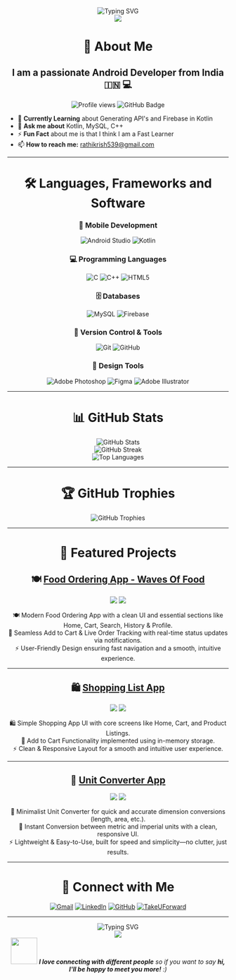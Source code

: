 <div align="center">
  <img src="https://readme-typing-svg.herokuapp.com?font=Fira+Code&size=50&pause=1000&color=00D9FF&center=true&vCenter=true&width=1000&height=100&lines=Hi+Everyone!+%F0%9F%91%8B;Welcome+to+my+GitHub+Profile!+%E2%9C%A8" alt="Typing SVG" />
</div>

<div align="center">
  <img src="https://capsule-render.vercel.app/api?type=waving&color=gradient&customColorList=6,11,20&height=200&section=header&text=Krish%20Rathi&fontSize=80&fontColor=fff&animation=twinkling&fontAlignY=35" />
</div>

# <div align="center">🚀 About Me</div>

<h2 align="center">I am a passionate Android Developer from India 🇮🇳 💻</h2>

<p align="center">
  <img src="https://komarev.com/ghpvc/?username=krishrathi08&color=blueviolet&style=flat-square&label=Profile+Views" alt="Profile views" />
  <img src="https://img.shields.io/github/followers/krishrathi08?label=Followers&style=social" alt="GitHub Badge">
</p>

- 🔭 **Currently Learning** about Generating API's and Firebase in Kotlin
- 💬 **Ask me about** Kotlin, MySQL, C++
- ⚡ **Fun Fact** about me is that I think I am a Fast Learner
- 📫 **How to reach me:** rathikrish539@gmail.com

---

# <div align="center">🛠️ Languages, Frameworks and Software</div>

<div align="center">

### 📱 Mobile Development
![Android Studio](https://img.shields.io/badge/Android%20Studio-3DDC84.svg?style=for-the-badge&logo=android-studio&logoColor=white)
![Kotlin](https://img.shields.io/badge/kotlin-%237F52FF.svg?style=for-the-badge&logo=kotlin&logoColor=white)

### 💻 Programming Languages
![C](https://img.shields.io/badge/c-%2300599C.svg?style=for-the-badge&logo=c&logoColor=white)
![C++](https://img.shields.io/badge/c++-%2300599C.svg?style=for-the-badge&logo=c%2B%2B&logoColor=white)
![HTML5](https://img.shields.io/badge/html5-%23E34F26.svg?style=for-the-badge&logo=html5&logoColor=white)

### 🗄️ Databases
![MySQL](https://img.shields.io/badge/mysql-%2300000f.svg?style=for-the-badge&logo=mysql&logoColor=white)
![Firebase](https://img.shields.io/badge/Firebase-039BE5?style=for-the-badge&logo=Firebase&logoColor=white)

### 🔧 Version Control & Tools
![Git](https://img.shields.io/badge/git-%23F05033.svg?style=for-the-badge&logo=git&logoColor=white)
![GitHub](https://img.shields.io/badge/github-%23121011.svg?style=for-the-badge&logo=github&logoColor=white)

### 🎨 Design Tools
![Adobe Photoshop](https://img.shields.io/badge/adobe%20photoshop-%2331A8FF.svg?style=for-the-badge&logo=adobe%20photoshop&logoColor=white)
![Figma](https://img.shields.io/badge/figma-%23F24E1E.svg?style=for-the-badge&logo=figma&logoColor=white)
![Adobe Illustrator](https://img.shields.io/badge/adobe%20illustrator-%23FF9A00.svg?style=for-the-badge&logo=adobe%20illustrator&logoColor=white)

</div>

---

# <div align="center">📊 GitHub Stats</div>

<div align="center">
  <img src="https://github-readme-stats.vercel.app/api?username=krishrathi08&show_icons=true&theme=tokyonight&hide_border=true&bg_color=0D1117&title_color=00D9FF&icon_color=00D9FF&text_color=FFFFFF" alt="GitHub Stats" />
</div>

<div align="center">
  <img src="https://github-readme-streak-stats.herokuapp.com/?user=krishrathi08&theme=tokyonight&hide_border=true&background=0D1117&stroke=00D9FF&ring=00D9FF&fire=00D9FF&currStreakLabel=00D9FF" alt="GitHub Streak" />
</div>

<div align="center">
  <img src="https://github-readme-stats.vercel.app/api/top-langs/?username=krishrathi08&layout=compact&theme=tokyonight&hide_border=true&bg_color=0D1117&title_color=00D9FF&text_color=FFFFFF" alt="Top Languages" />
</div>

---

# <div align="center">🏆 GitHub Trophies</div>
<div align="center">
  <img src="https://github-profile-trophy.vercel.app/?username=krishrathi08&theme=tokyonight&no-frame=true&column=7&margin-w=15&margin-h=15" alt="GitHub Trophies" />
</div>

---

# <div align="center">🎯 Featured Projects</div>

<div align="center">

## 🍽️ [Food Ordering App - Waves Of Food](https://github.com/krishrathi08/Waves-Of-Food---Food-Ordering-App)
<img src="https://img.shields.io/badge/Android-3DDC84?style=for-the-badge&logo=android&logoColor=white" />
<img src="https://img.shields.io/badge/Kotlin-0095D5?style=for-the-badge&logo=kotlin&logoColor=white" />

🍽️ Modern Food Ordering App with a clean UI and essential sections like Home, Cart, Search, History & Profile.  
🛒 Seamless Add to Cart & Live Order Tracking with real-time status updates via notifications.  
⚡ User-Friendly Design ensuring fast navigation and a smooth, intuitive experience.

---

## 🛍️ [Shopping List App](https://github.com/krishrathi08/Shopping-List-App)
<img src="https://img.shields.io/badge/Android-3DDC84?style=for-the-badge&logo=android&logoColor=white" />
<img src="https://img.shields.io/badge/Kotlin-0095D5?style=for-the-badge&logo=kotlin&logoColor=white" />

🛍️ Simple Shopping App UI with core screens like Home, Cart, and Product Listings.  
🛒 Add to Cart Functionality implemented using in-memory storage.  
⚡ Clean & Responsive Layout for a smooth and intuitive user experience.

---

## 📏 [Unit Converter App](https://github.com/krishrathi08/UnitConverter)
<img src="https://img.shields.io/badge/Android-3DDC84?style=for-the-badge&logo=android&logoColor=white" />
<img src="https://img.shields.io/badge/Kotlin-0095D5?style=for-the-badge&logo=kotlin&logoColor=white" />

📏 Minimalist Unit Converter for quick and accurate dimension conversions (length, area, etc.).  
🔁 Instant Conversion between metric and imperial units with a clean, responsive UI.  
⚡ Lightweight & Easy-to-Use, built for speed and simplicity—no clutter, just results.

</div>

---

# <div align="center">🤝 Connect with Me</div>

<div align="center">
  
[![Gmail](https://img.shields.io/badge/Gmail-D14836?style=for-the-badge&logo=gmail&logoColor=white)](mailto:rathikrish539@gmail.com)
[![LinkedIn](https://img.shields.io/badge/LinkedIn-0077B5?style=for-the-badge&logo=linkedin&logoColor=white)](https://www.linkedin.com/in/krish-rathi-aa2156290/)
[![GitHub](https://img.shields.io/badge/GitHub-100000?style=for-the-badge&logo=github&logoColor=white)](https://github.com/krishrathi08)
[![TakeUForward](https://img.shields.io/badge/TUF+-FF6B35?style=for-the-badge&logo=read-the-docs&logoColor=white)](https://takeuforward.org/plus/profile)

</div>

---

<div align="center">
  <img src="https://readme-typing-svg.herokuapp.com?font=Fira+Code&size=35&pause=1000&color=00D9FF&center=true&vCenter=true&width=800&height=80&lines=Thank+You+For+Visiting!+%F0%9F%99%8F;Happy+to+Collab+%F0%9F%A4%9D;Reach+me+out+at+my+Social+Handles!+%F0%9F%93%B1" alt="Typing SVG" />
</div>

<div align="center">
  <img src="https://capsule-render.vercel.app/api?type=waving&color=gradient&customColorList=6,11,20&height=150&section=footer" />
</div>

<div align="center">
  <img src="https://media.giphy.com/media/LnQjpWaON8nhr21vNW/giphy.gif" width="60"> <em><b>I love connecting with different people</b> so if you want to say <b>hi, I'll be happy to meet you more!</b> :)</em>
</div>
